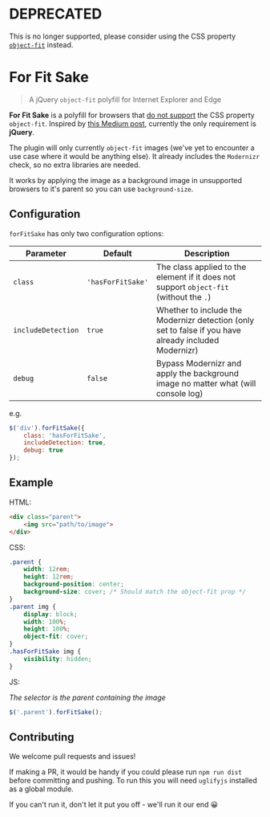 # DEPRECATED

This is no longer supported, please consider using the CSS property [`object-fit`](https://developer.mozilla.org/en-US/docs/Web/CSS/object-fit) instead.

# For Fit Sake

> A jQuery `object-fit` polyfill for Internet Explorer and Edge

**For Fit Sake** is a polyfill for browsers that [do not support](http://caniuse.com/#feat=object-fit) the CSS property `object-fit`. Inspired by [this Medium post](https://medium.com/@primozcigler/neat-trick-for-css-object-fit-fallback-on-edge-and-other-browsers-afbc53bbb2c3), currently the only requirement is **jQuery**.

The plugin will only currently `object-fit` images (we've yet to encounter a use case where it would be anything else). It already includes the `Modernizr` check, so no extra libraries are needed.

It works by applying the image as a background image in unsupported browsers to it's parent so you can use `background-size`.

## Configuration

`forFitSake` has only two configuration options:

| Parameter          | Default           | Description                                                                                           |
|--------------------|-------------------|-------------------------------------------------------------------------------------------------------|
| `class`            | `'hasForFitSake'` | The class applied to the element if it does not support `object-fit` (without the `.`)                |
| `includeDetection` | `true`            | Whether to include the Modernizr detection (only set to false if you have already included Modernizr) |
| `debug`            | `false`           | Bypass Modernizr and apply the background image no matter what (will console log)                     |

e.g.

```javascript
$('div').forFitSake({
	class: 'hasForFitSake',
	includeDetection: true,
	debug: true
});
```

## Example

HTML:

```html
<div class="parent">
	<img src="path/to/image">
</div>
```

CSS:

```css
.parent {
	width: 12rem;
	height: 12rem;
	background-position: center;
	background-size: cover; /* Should match the object-fit prop */
}
.parent img {
	display: block;
	width: 100%;
	height: 100%;
	object-fit: cover;
}
.hasForFitSake img {
	visibility: hidden;
}
```

JS:

_The selector is the parent containing the image_

```javascript
$('.parent').forFitSake();
```

## Contributing

We welcome pull requests and issues!

If making a PR, it would be handy if you could please run `npm run dist` before committing and pushing. To run this you will need `uglifyjs` installed as a global module.

If you can't run it, don't let it put you off - we'll run it our end 😀
